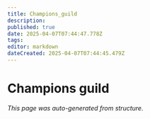 ```yaml
---
title: Champions_guild
description: 
published: true
date: 2025-04-07T07:44:47.778Z
tags: 
editor: markdown
dateCreated: 2025-04-07T07:44:45.479Z
---
```


# Champions guild

*This page was auto-generated from structure.*